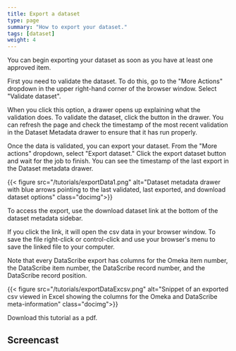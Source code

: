 ```yaml
---
title: Export a dataset
type: page
summary: "How to export your dataset."
tags: [dataset]
weight: 4
---
```


You can begin exporting your dataset as soon as you have at least one approved item.

First you need to validate the dataset. To do this, go to the "More Actions" dropdown in the upper right-hand corner of the browser window. Select "Validate dataset".

When you click this option, a drawer opens up explaining what the validation does. To validate the dataset, click the button in the drawer. You can refresh the page and check the timestamp of the most recent validation in the Dataset Metadata drawer to ensure that it has run properly.

Once the data is validated, you can export your dataset. From the "More actions" dropdown, select "Export dataset." Click the export dataset button and wait for the job to finish. You can see the timestamp of the last export in the Dataset metadata drawer.

{{< figure src="/tutorials/exportData1.png" alt="Dataset metadata drawer with blue arrows pointing to the last validated, last exported, and download dataset options" class="docimg">}}

To access the export, use the download dataset link at the bottom of the dataset metadata sidebar.

If you click the link, it will open the csv data in your browser window. To save the file right-click or control-click and use your browser's menu to save the linked file to your computer.

Note that every DataScribe export has columns for the Omeka item number, the DataScribe item number, the DataScribe record number, and the DataScribe record position.

{{< figure src="/tutorials/exportDataExcsv.png" alt="Snippet of an exported csv viewed in Excel showing the columns for the Omeka and DataScribe meta-information" class="docimg">}}

Download this tutorial as a pdf.

## Screencast
